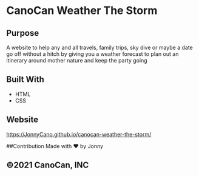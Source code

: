 # CanoCan Weather The Storm

## Purpose
A website to help any and all travels, family trips, sky dive or maybe a date go off without a hitch by giving you a weather forecast to plan out an itinerary around mother nature and keep the party going

## Built With
* HTML
* CSS

## Website
https://JonnyCano.github.io/canocan-weather-the-storm/

##Contribution
Made with ❤️ by Jonny

## ©️2021 CanoCan, INC
